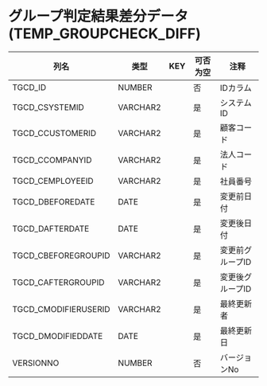 # グループ判定結果差分データ(TEMP_GROUPCHECK_DIFF)
| 列名   | 类型   | KEY  | 可否为空 | 注释   |
| ---- | ---- | ---- | ---- | ---- |
|TGCD_ID|NUMBER||否|IDカラム|
|TGCD_CSYSTEMID|VARCHAR2||是|システムID|
|TGCD_CCUSTOMERID|VARCHAR2||是|顧客コード|
|TGCD_CCOMPANYID|VARCHAR2||是|法人コード|
|TGCD_CEMPLOYEEID|VARCHAR2||是|社員番号|
|TGCD_DBEFOREDATE|DATE||是|変更前日付|
|TGCD_DAFTERDATE|DATE||是|変更後日付|
|TGCD_CBEFOREGROUPID|VARCHAR2||是|変更前グループID|
|TGCD_CAFTERGROUPID|VARCHAR2||是|変更後グループID|
|TGCD_CMODIFIERUSERID|VARCHAR2||是|最終更新者|
|TGCD_DMODIFIEDDATE|DATE||是|最終更新日|
|VERSIONNO|NUMBER||否|バージョンNo|

